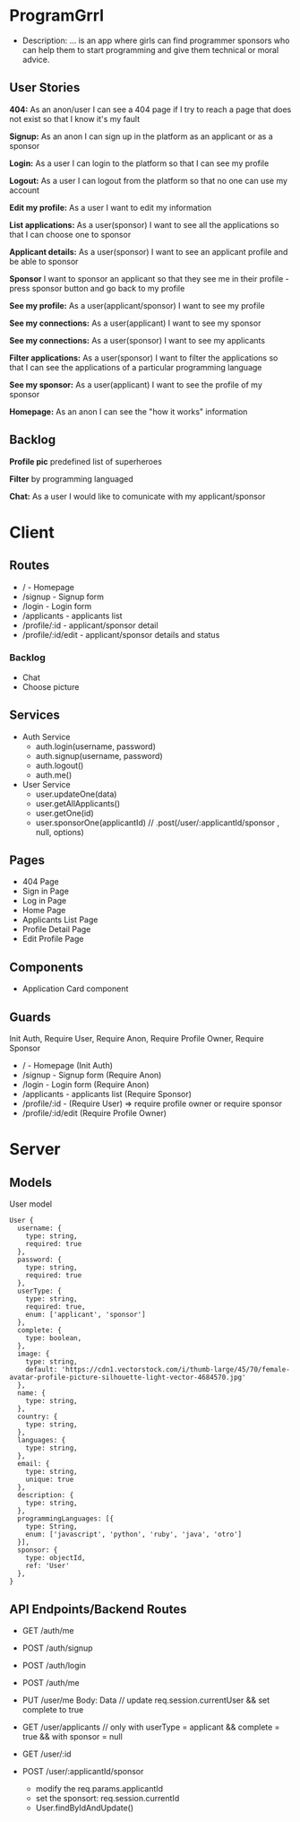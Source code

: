 # ProgramGrrl

- Description: … is an app where girls can find programmer sponsors who can help them to start programming and give them technical or moral advice.

## User Stories

  **404:** As an anon/user I can see a 404 page if I try to reach a page that does not exist so that I know it's my fault

  **Signup:** As an anon I can sign up in the platform as an applicant or as a sponsor 
  
  **Login:** As a user I can login to the platform so that I can see my profile
  
  **Logout:** As a user I can logout from the platform so that no one can use my account

  **Edit my profile:** As a user I want to edit my information

  **List applications:** As a user(sponsor) I want to see all the applications so that I can choose one to sponsor
 
  **Applicant details:** As a user(sponsor) I want to see an applicant profile and be able to sponsor

  **Sponsor** I want to sponsor an applicant so that they see me in their profile - press sponsor button and go back to my profile

  **See my profile:** As a user(applicant/sponsor) I want to see my profile

  **See my connections:** As a user(applicant) I want to see my sponsor

  **See my connections:** As a user(sponsor) I want to see my applicants

  **Filter applications:** As a user(sponsor) I want to filter the applications so that I can see the applications of a particular programming language

  **See my sponsor:** As a user(applicant) I want to see the profile of my sponsor

  **Homepage:** As an anon I can see the "how it works" information

## Backlog

  **Profile pic** predefined list of superheroes

  **Filter** by programming languaged

  **Chat:** As a user I would like to comunicate with my applicant/sponsor

  
# Client

## Routes

  - / - Homepage
  - /signup - Signup form
  - /login - Login form
  - /applicants - applicants list
  - /profile/:id - applicant/sponsor detail
  - /profile/:id/edit - applicant/sponsor details and status

### Backlog

  - Chat
  - Choose picture

## Services

- Auth Service
  - auth.login(username, password)
  - auth.signup(username, password)
  - auth.logout()
  - auth.me()
- User Service
  - user.updateOne(data)
  - user.getAllApplicants()
  - user.getOne(id)
  - user.sponsorOne(applicantId)	// .post(/user/:applicantId/sponsor
, null, options)


## Pages

- 404 Page
- Sign in Page
- Log in Page
- Home Page
- Applicants List Page
- Profile Detail Page
- Edit Profile Page

## Components

- Application Card component


## Guards

Init Auth, Require User, Require Anon, Require Profile Owner, Require Sponsor

  - / - Homepage (Init Auth)
  - /signup - Signup form (Require Anon)
  - /login - Login form (Require Anon)
  - /applicants - applicants list (Require Sponsor)
  - /profile/:id - (Require User) => require profile owner or require sponsor
  - /profile/:id/edit (Require Profile Owner)

# Server

## Models

  User model 

  ```
  User {
    username: {
      type: string,
      required: true
    },
    password: {
      type: string,
      required: true
    },
    userType: {
      type: string,
      required: true,
      enum: ['applicant', 'sponsor']
    },
    complete: {
      type: boolean,
    },
    image: {
      type: string,
      default: 'https://cdn1.vectorstock.com/i/thumb-large/45/70/female-avatar-profile-picture-silhouette-light-vector-4684570.jpg'
    },
    name: {
      type: string,   
    },
    country: {
      type: string,  
    },
    languages: {
      type: string,   
    },
    email: {
      type: string,
      unique: true
    },
    description: {
      type: string,
    },
    programmingLanguages: [{
      type: String,
      enum: ['javascript', 'python', 'ruby', 'java', 'otro']
    }],
    sponsor: {
      type: objectId,
      ref: 'User'
    },
  }
  ```


## API Endpoints/Backend Routes

  - GET /auth/me
  - POST /auth/signup
  - POST /auth/login
  - POST /auth/me


  - PUT /user/me Body: Data // update req.session.currentUser && set complete to true
  - GET /user/applicants // only with userType = applicant && complete = true && with sponsor = null
  - GET /user/:id
  - POST /user/:applicantId/sponsor

    - modify the req.params.applicantId
    - set the sponsort: req.session.currentId
    - User.findByIdAndUpdate()
